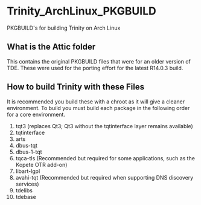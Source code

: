 # Trinity_ArchLinux_PKGBUILD
PKGBUILD's for building Trinity on Arch Linux

## What is the Attic folder
This contains the original PKGBUILD files that were for an older version of TDE. These were used for the
porting effort for the latest R14.0.3 build.

## How to build Trinity with these Files
It is recommended you build these with a chroot as it will give a cleaner environment. To build you must build
each package in the following order for a core environment.

1. tqt3 (replaces Qt3; Qt3 without the tqtinterface layer remains available)
2. tqtinterface
3. arts
4. dbus-tqt
5. dbus-1-tqt
6. tqca-tls (Recommended but required for some applications, such as the Kopete OTR add-on)
7. libart-lgpl
8. avahi-tqt (Recommended but required when supporting DNS discovery services)
9. tdelibs
10. tdebase
